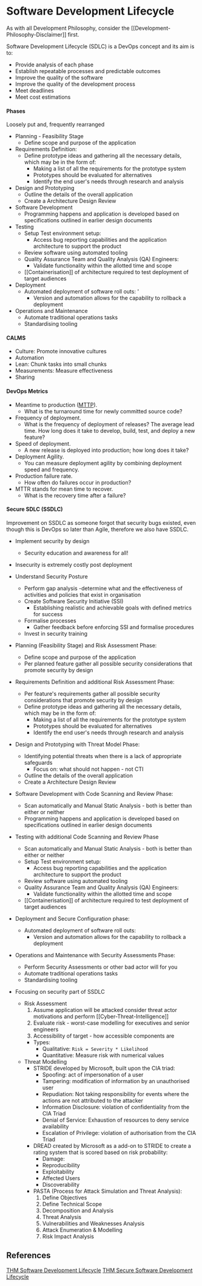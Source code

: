 # Software Development Lifecycle

As with all Development Philosophy, consider the [[Development-Philosophy-Disclaimer]] first.

Software Development Lifecycle (SDLC) is a DevOps concept and its aim is to:
- Provide analysis of each phase 
- Establish repeatable processes and predictable outcomes
- Improve the quality of the software
- Improve the quality of the development process	
- Meet deadlines
- Meet cost estimations

#### Phases

Loosely put and, frequently rearranged 

- Planning - Feasibility Stage
	- Define scope and purpose of the application
- Requirements Definition: 
	- Define prototype ideas and gathering all the necessary details, which may be in the form of:
		- Making a list of all the requirements for the prototype system  
		- Prototypes should be evaluated for alternatives  
		- Identify the end user's needs through research and analysis
- Design and Prototyping
	- Outline the details of the overall application
	- Create a Architecture Design Review
- Software Development
	- Programming happens and application is developed based on specifications outlined in earlier design documents
- Testing
	- Setup Test environment setup:
		- Access bug reporting capabilities and the application architecture to support the product
	- Review software using automated tooling
	- Quality Assurance Team and Quality Analysis (QA) Engineers:
		- Validate functionality within the allotted time and scope
	 - [[Containerisation]] of architecture required to test deployment of target audiences 
- Deployment
	- Automated deployment of software roll outs: '
		- Version and automation allows for the capability to rollback a deployment
- Operations and Maintenance
	- Automate traditional operations tasks
	- Standardising tooling

#### CALMS

- Culture: Promote innovative cultures
- Automation
- Lean: Chunk tasks into small chunks
- Measurements: Measure effectiveness
- Sharing

#### DevOps Metrics

- Meantime to production ([MTTP](https://about.gitlab.com/handbook/engineering/infrastructure/team/delivery/metrics.html)). 
	- What is the turnaround time for newly committed source code?
- Frequency of deployment. 
	- What is the frequency of deployment of releases? The average lead time. How long does it take to develop, build, test, and deploy a new feature?
- Speed of deployment. 
	- A new release is deployed into production; how long does it take?
- Deployment Agility. 
	- You can measure deployment agility by combining deployment speed and frequency.
- Production failure rate. 
	- How often do failures occur in production?
- MTTR stands for mean time to recover. 
	- What is the recovery time after a failure?

#### Secure SDLC (SSDLC)

Improvement on SSDLC as someone forgot that security bugs existed, even though this is DevOps so later than Agile, therefore we also have SSDLC. 
- Implement security by design
	- Security education and awareness for all!
- Insecurity is extremely costly post deployment 
- Understand Security Posture
	- Perform gap analysis -determine what and the effectiveness of activities and policies that exist in organisation
	- Create Software Security Initiative (SSI)
		- Establishing realistic and achievable goals with defined metrics for success
	- Formalise processes
		- Gather feedback before enforcing SSI and formalise procedures
	- Invest in security training


- Planning (Feasibility Stage) and Risk Assessment Phase: 
	- Define scope and purpose of the application
	- Per planned feature gather all possible security considerations that promote security by design
- Requirements Definition and additional Risk Assessment Phase: 
	- Per feature's requirements gather all possible security considerations that promote security by design
	- Define prototype ideas and gathering all the necessary details, which may be in the form of:
		- Making a list of all the requirements for the prototype system  
		- Prototypes should be evaluated for alternatives  
		- Identify the end user's needs through research and analysis
- Design and Prototyping with Threat Model Phase: 
	- Identifying potential threats when there is a lack of appropriate safeguards 
		- Focus on: what should not happen - not CTI
	- Outline the details of the overall application
	- Create a Architecture Design Review
- Software Development with Code Scanning and Review Phase:
	- Scan automatically and Manual Static Analysis - both is better than either or neither
	- Programming happens and application is developed based on specifications outlined in earlier design documents
- Testing with additional Code Scanning and Review Phase
	- Scan automatically and Manual Static Analysis - both is better than either or neither
	- Setup Test environment setup:
		- Access bug reporting capabilities and the application architecture to support the product
	- Review software using automated tooling
	- Quality Assurance Team and Quality Analysis (QA) Engineers:
		- Validate functionality within the allotted time and scope
	 - [[Containerisation]] of architecture required to test deployment of target audiences 
- Deployment and Secure Configuration phase: 
	- Automated deployment of software roll outs: 
		- Version and automation allows for the capability to rollback a deployment
- Operations and Maintenance with Security Assessments Phase:
	- Perform Security Assessments or other bad actor will for you
	- Automate traditional operations tasks
	- Standardising tooling

- Focusing on security part of SSDLC
	- Risk Assessment
		1. Assume application will be attacked consider threat actor motivations and perform [[Cyber-Threat-Intelligence]]
		2. Evaluate risk - worst-case modelling for executives and senior engineers 
		3. Accessibility of target - how accessible components are
		- Types:
			- Qualitative:  `Risk = Severity * Likelihood` 
			- Quantitative: Measure risk with numerical values
	- Threat Modelling
		- STRIDE developed by Microsoft, built upon the CIA triad:
			- Spoofing: act of impersonation of a user
			- Tampering: modification of information by an unauthorised user
			- Repudiation: Not taking responsibility for events where the actions are not attributed to the attacker
			- Information Disclosure: violation of confidentiality from the CIA Triad
			- Denial of Service: Exhaustion of resources to deny service availability 
			- Escalation of Privilege: violation of authorisation from the CIA Triad
		- DREAD created by Microsoft as a add-on to STRIDE to create a rating system that is scored based on risk probability:
			- Damage: 
			- Reproducibility
			- Exploitability
			- Affected Users
			- Discoverability
		- PASTA (Process for Attack Simulation and Threat Analysis):
			1. Define Objectives
			2. Define Technical Scope
			3. Decomposition and Analysis
			4. Threat Analysis
			5. Vulnerabilities and Weaknesses Analysis
			6. Attack Enumeration & Modelling
			7. Risk Impact Analysis


## References

[THM Software Development Lifecycle](https://tryhackme.com/room/sdlc)
[THM Secure Software Development Lifecycle](https://tryhackme.com/room/securesdlc)
